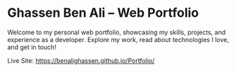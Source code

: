 # Ghassen Ben Ali – Web Portfolio

Welcome to my personal web portfolio, showcasing my skills, projects, and experience as a developer. Explore my work, read about technologies I love, and get in touch!

Live Site: https://benalighassen.github.io/Portfolio/
